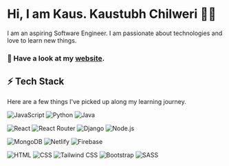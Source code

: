 
# Hi, I am Kaus. Kaustubh Chilweri 👨‍💻

I am an aspiring Software Engineer. I am passionate about technologies and love to learn new things.

### 🔭 Have a look at my [website](https://kaustubh-chilweri.web.app/).


## ⚡ Tech Stack

Here are a few things I've picked up along my learning journey.


  ![JavaScript](https://img.shields.io/badge/JavaScript-F7DF1E?style=for-the-badge&logo=javascript&logoColor=black) ![Python](https://img.shields.io/badge/-Python-000?style=for-the-badge&logo=python) ![Java](https://img.shields.io/badge/Java-ED8B00?style=for-the-badge&logo=openjdk&logoColor=white) 
  
  ![React](https://img.shields.io/badge/React-61DAFB?style=flat&logo=react&logoColor=black) ![React Router](https://img.shields.io/badge/React_Router-CA4245?style=flat&logo=react-router&logoColor=white) ![Django](https://img.shields.io/badge/Django-092E20?style=flat&logo=django&logoColor=white) ![Node.js](https://img.shields.io/badge/Node.js-339933?style=flat&logo=node.js&logoColor=white)

 ![MongoDB](https://img.shields.io/badge/MongoDB-47A248?style=flat&logo=mongodb&logoColor=white) ![Netlify](https://img.shields.io/badge/Netlify-00C7B7?style=flat&logo=netlify&logoColor=white) ![Firebase](https://img.shields.io/badge/firebase-ffca28?style=flat&logo=firebase&logoColor=black)
  
 ![HTML](https://img.shields.io/badge/HTML5-E34F26?style=flat&logo=html5&logoColor=white) ![CSS](https://img.shields.io/badge/CSS-563d7c?&style=flat&logo=css3&logoColor=white) ![Tailwind CSS](https://img.shields.io/badge/Tailwind_CSS-06B6D4?style=flat&logo=tailwind-css&logoColor=white) ![Bootstrap](https://img.shields.io/badge/Bootstrap-7952B3?style=flat&logo=bootstrap&logoColor=white) ![SASS](https://img.shields.io/badge/Sass-CC6699?style=flat&logo=sass&logoColor=white)
